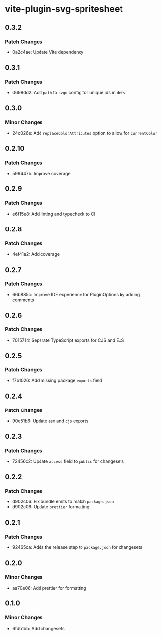 # vite-plugin-svg-spritesheet

## 0.3.2

### Patch Changes

- 0a2c4ae: Update Vite dependency

## 0.3.1

### Patch Changes

- 0698dd2: Add `path` to `svgo` config for unique ids in `defs`

## 0.3.0

### Minor Changes

- 24c026e: Add `replaceColorAttributes` option to allow for `currentColor`

## 0.2.10

### Patch Changes

- 599447b: Improve coverage

## 0.2.9

### Patch Changes

- e6f15e8: Add linting and typecheck to CI

## 0.2.8

### Patch Changes

- 4ef41a2: Add coverage

## 0.2.7

### Patch Changes

- 66b885c: Improve IDE experience for PluginOptions by adding comments

## 0.2.6

### Patch Changes

- 7015714: Separate TypeScript exports for CJS and EJS

## 0.2.5

### Patch Changes

- f7b1026: Add missing package `exports` field

## 0.2.4

### Patch Changes

- 90e51b6: Update `esm` and `cjs` exports

## 0.2.3

### Patch Changes

- 72456c2: Update `access` field to `public` for changesets

## 0.2.2

### Patch Changes

- d902c06: Fix bundle emits to match `package.json`
- d902c06: Update `prettier` formatting

## 0.2.1

### Patch Changes

- 92465ca: Adds the release step to `package.json` for changesets

## 0.2.0

### Minor Changes

- aa70e06: Add prettier for formatting

## 0.1.0

### Minor Changes

- 6fdb1bb: Add changesets
